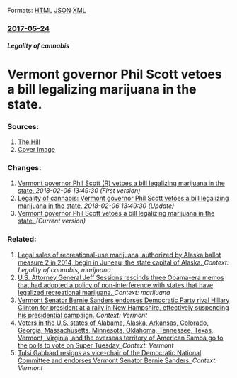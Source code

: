 
Formats: [HTML](/news/2017/05/24/vermont-governor-phil-scott-vetoes-a-bill-legalizing-marijuana-in-the-state.html)  [JSON](/news/2017/05/24/vermont-governor-phil-scott-vetoes-a-bill-legalizing-marijuana-in-the-state.json)  [XML](/news/2017/05/24/vermont-governor-phil-scott-vetoes-a-bill-legalizing-marijuana-in-the-state.xml)  

### [2017-05-24](/news/2017/05/24/index.md)

##### Legality of cannabis
# Vermont governor Phil Scott vetoes a bill legalizing marijuana in the state. 




### Sources:

1. [The Hill](http://thehill.com/homenews/state-watch/334958-vermont-governor-vetoes-marijuana-legalization)
1. [Cover Image](http://thehill.com/sites/default/files/article_images/marijuana2_getty.jpg)

### Changes:

1. [Vermont governor Phil Scott (R) vetoes a bill legalizing marijuana in the state. ](/news/2017/05/24/vermont-governor-phil-scott-r-vetoes-a-bill-legalizing-marijuana-in-the-state.md) _2018-02-06 13:49:30 (First version)_
2. [Legality of cannabis: Vermont governor Phil Scott vetoes a bill legalizing marijuana in the state. ](/news/2017/05/24/legality-of-cannabis-vermont-governor-phil-scott-vetoes-a-bill-legalizing-marijuana-in-the-state.md) _2018-02-06 13:49:30 (Update)_
2. [Vermont governor Phil Scott vetoes a bill legalizing marijuana in the state. ](/news/2017/05/24/vermont-governor-phil-scott-vetoes-a-bill-legalizing-marijuana-in-the-state.md) _(Current version)_

### Related:

1. [Legal sales of recreational-use marijuana, authorized by Alaska ballot measure 2 in 2014, begin in Juneau, the state capital of Alaska. ](/news/2016/11/25/legal-sales-of-recreational-use-marijuana-authorized-by-alaska-ballot-measure-2-in-2014-begin-in-juneau-the-state-capital-of-alaska.md) _Context: Legality of cannabis, marijuana_
2. [U.S. Attorney General Jeff Sessions rescinds three Obama-era memos that had adopted a policy of non-interference with states that have legalized recreational marijuana. ](/news/2018/01/4/u-s-attorney-general-jeff-sessions-rescinds-three-obama-era-memos-that-had-adopted-a-policy-of-non-interference-with-states-that-have-legal.md) _Context: marijuana_
3. [Vermont Senator Bernie Sanders endorses Democratic Party rival Hillary Clinton for president at a rally in New Hampshire, effectively suspending his presidential campaign. ](/news/2016/07/12/vermont-senator-bernie-sanders-endorses-democratic-party-rival-hillary-clinton-for-president-at-a-rally-in-new-hampshire-effectively-suspen.md) _Context: Vermont_
4. [Voters in the U.S. states of Alabama, Alaska, Arkansas, Colorado, Georgia, Massachusetts, Minnesota, Oklahoma, Tennessee, Texas, Vermont, Virginia, and the overseas territory of American Samoa go to the polls to vote on Super Tuesday. ](/news/2016/03/1/voters-in-the-u-s-states-of-alabama-alaska-arkansas-colorado-georgia-massachusetts-minnesota-oklahoma-tennessee-texas-vermont-vi.md) _Context: Vermont_
5. [Tulsi Gabbard resigns as vice-chair of the Democratic National Committee and endorses Vermont Senator Bernie Sanders. ](/news/2016/02/28/tulsi-gabbard-resigns-as-vice-chair-of-the-democratic-national-committee-and-endorses-vermont-senator-bernie-sanders.md) _Context: Vermont_
